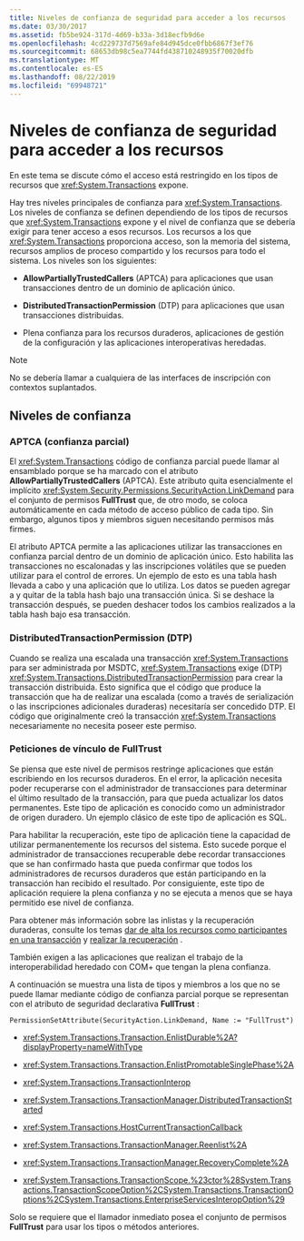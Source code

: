 ```yaml
---
title: Niveles de confianza de seguridad para acceder a los recursos
ms.date: 03/30/2017
ms.assetid: fb5be924-317d-4d69-b33a-3d18ecfb9d6e
ms.openlocfilehash: 4cd229737d7569afe84d945dce0fbb6867f3ef76
ms.sourcegitcommit: 68653db98c5ea7744fd438710248935f70020dfb
ms.translationtype: MT
ms.contentlocale: es-ES
ms.lasthandoff: 08/22/2019
ms.locfileid: "69948721"
---
```

# <a name="security-trust-levels-in-accessing-resources"></a>Niveles de confianza de seguridad para acceder a los recursos
En este tema se discute cómo el acceso está restringido en los tipos de recursos que <xref:System.Transactions> expone.  
  
 Hay tres niveles principales de confianza para <xref:System.Transactions>. Los niveles de confianza se definen dependiendo de los tipos de recursos que <xref:System.Transactions> expone y el nivel de confianza que se debería exigir para tener acceso a esos recursos. Los recursos a los que <xref:System.Transactions> proporciona acceso, son la memoria del sistema, recursos amplios de proceso compartido y los recursos para todo el sistema. Los niveles son los siguientes:  
  
- **AllowPartiallyTrustedCallers** (APTCA) para aplicaciones que usan transacciones dentro de un dominio de aplicación único.  
  
- **DistributedTransactionPermission** (DTP) para aplicaciones que usan transacciones distribuidas.  
  
- Plena confianza para los recursos duraderos, aplicaciones de gestión de la configuración y las aplicaciones interoperativas heredadas.  
  
> [!NOTE]
> No se debería llamar a cualquiera de las interfaces de inscripción con contextos suplantados.  
  
## <a name="trust-levels"></a>Niveles de confianza  
  
### <a name="aptca-partial-trust"></a>APTCA (confianza parcial)  
 El <xref:System.Transactions> código de confianza parcial puede llamar al ensamblado porque se ha marcado con el atributo **AllowPartiallyTrustedCallers** (APTCA). Este atributo quita esencialmente el implícito <xref:System.Security.Permissions.SecurityAction.LinkDemand> para el conjunto de permisos **FullTrust** que, de otro modo, se coloca automáticamente en cada método de acceso público de cada tipo. Sin embargo, algunos tipos y miembros siguen necesitando permisos más firmes.  
  
 El atributo APTCA permite a las aplicaciones utilizar las transacciones en confianza parcial dentro de un dominio de aplicación único. Esto habilita las transacciones no escalonadas y las inscripciones volátiles que se pueden utilizar para el control de errores. Un ejemplo de esto es una tabla hash llevada a cabo y una aplicación que lo utiliza. Los datos se pueden agregar a y quitar de la tabla hash bajo una transacción única. Si se deshace la transacción después, se pueden deshacer todos los cambios realizados a la tabla hash bajo esa transacción.  
  
### <a name="distributedtransactionpermission-dtp"></a>DistributedTransactionPermission (DTP)  
 Cuando se realiza una escalada una transacción <xref:System.Transactions> para ser administrada por MSDTC, <xref:System.Transactions> exige (DTP) <xref:System.Transactions.DistributedTransactionPermission> para crear la transacción distribuida. Esto significa que el código que produce la transacción que ha de realizar una escalada (como a través de serialización o las inscripciones adicionales duraderas) necesitaría ser concedido DTP. El código que originalmente creó la transacción <xref:System.Transactions> necesariamente no necesita poseer este permiso.  
  
### <a name="fulltrust-link-demands"></a>Peticiones de vínculo de FullTrust  
 Se piensa que este nivel de permisos restringe aplicaciones que están escribiendo en los recursos duraderos. En el error, la aplicación necesita poder recuperarse con el administrador de transacciones para determinar el último resultado de la transacción, para que pueda actualizar los datos permanentes. Este tipo de aplicación es conocido como un administrador de origen duradero. Un ejemplo clásico de este tipo de aplicación es SQL.  
  
 Para habilitar la recuperación, este tipo de aplicación tiene la capacidad de utilizar permanentemente los recursos del sistema. Esto sucede porque el administrador de transacciones recuperable debe recordar transacciones que se han confirmado hasta que pueda confirmar que todos los administradores de recursos duraderos que están participando en la transacción han recibido el resultado. Por consiguiente, este tipo de aplicación requiere la plena confianza y no se ejecuta a menos que se haya permitido ese nivel de confianza.  
  
 Para obtener más información sobre las inlistas y la recuperación duraderas, consulte los temas [dar de alta los recursos como participantes en una transacción](../../../../docs/framework/data/transactions/enlisting-resources-as-participants-in-a-transaction.md) y [realizar la recuperación](../../../../docs/framework/data/transactions/performing-recovery.md) .  
  
 También exigen a las aplicaciones que realizan el trabajo de la interoperabilidad heredado con COM+ que tengan la plena confianza.  
  
 A continuación se muestra una lista de tipos y miembros a los que no se puede llamar mediante código de confianza parcial porque se representan con el atributo de seguridad declarativa **FullTrust** :  
  
 `PermissionSetAttribute(SecurityAction.LinkDemand, Name := "FullTrust")`  
  
- <xref:System.Transactions.Transaction.EnlistDurable%2A?displayProperty=nameWithType>  
  
- <xref:System.Transactions.Transaction.EnlistPromotableSinglePhase%2A>  
  
- <xref:System.Transactions.TransactionInterop>  
  
- <xref:System.Transactions.TransactionManager.DistributedTransactionStarted>  
  
- <xref:System.Transactions.HostCurrentTransactionCallback>  
  
- <xref:System.Transactions.TransactionManager.Reenlist%2A>  
  
- <xref:System.Transactions.TransactionManager.RecoveryComplete%2A>  
  
- <xref:System.Transactions.TransactionScope.%23ctor%28System.Transactions.TransactionScopeOption%2CSystem.Transactions.TransactionOptions%2CSystem.Transactions.EnterpriseServicesInteropOption%29>  
  
 Solo se requiere que el llamador inmediato posea el conjunto de permisos **FullTrust** para usar los tipos o métodos anteriores.

